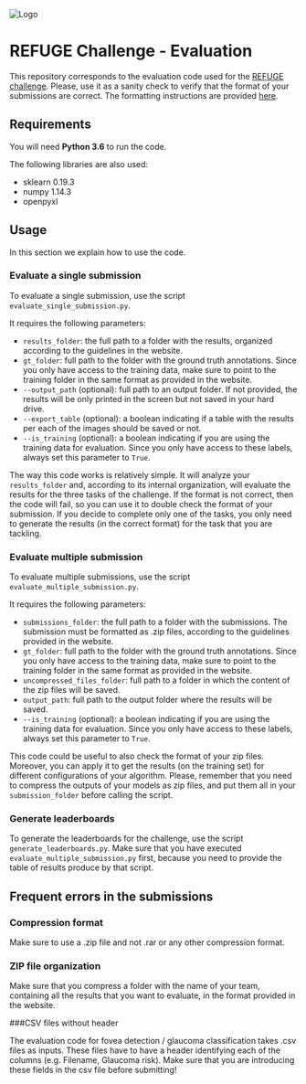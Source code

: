 
![Logo](https://raw.githubusercontent.com/ignaciorlando/refuge-evaluation/master/logo_refuge_header.png)

# REFUGE Challenge - Evaluation

This repository corresponds to the evaluation code used for the [REFUGE challenge](refuge.grand-challenge.org).
Please, use it as a sanity check to verify that the format of your submissions are correct. The formatting instructions are provided [here](https://refuge.grand-challenge.org/details/).

## Requirements

You will need **Python 3.6** to run the code.

The following libraries are also used:

- sklearn 0.19.3
- numpy 1.14.3
- openpyxl


## Usage

In this section we explain how to use the code.

### Evaluate a single submission

To evaluate a single submission, use the script ```evaluate_single_submission.py```.

It requires the following parameters:
- ```results_folder```: the full path to a folder with the results, organized according to the guidelines in the website.
- ```gt_folder```: full path to the folder with the ground truth annotations. Since you only have access to the training data, make sure to point to the training folder in the same format as provided in the website.
- ```--output_path``` (optional): full path to an output folder. If not provided, the results will be only printed in the screen but not saved in your hard drive.
- ```--export_table``` (optional): a boolean indicating if a table with the results per each of the images should be saved or not.
- ```--is_training``` (optional): a boolean indicating if you are using the training data for evaluation. Since you only have access to these labels, always set this parameter to ```True```.

The way this code works is relatively simple. It will analyze your ```results_folder``` and, according to its internal organization, will evaluate the results for the three tasks of the challenge. If the format is not correct, then the code will fail, so you can use it to double check the format of your submission. If you decide to complete only one of the tasks, you only need to generate the results (in the correct format) for the task that you are tackling.



### Evaluate multiple submission

To evaluate multiple submissions, use the script ```evaluate_multiple_submission.py```. 

It requires the following parameters:
- ```submissions_folder```: the full path to a folder with the submissions. The submission must be formatted as .zip files, according to the guidelines provided in the website.
- ```gt_folder```: full path to the folder with the ground truth annotations. Since you only have access to the training data, make sure to point to the training folder in the same format as provided in the website.
- ```uncompressed_files_folder```: full path to a folder in which the content of the zip files will be saved.
- ```output_path```: full path to the output folder where the results will be saved.
- ```--is_training``` (optional): a boolean indicating if you are using the training data for evaluation. Since you only have access to these labels, always set this parameter to ```True```.

This code could be useful to also check the format of your zip files. Moreover, you can apply it to get the results (on the training set) for different configurations of your algorithm. Please, remember that you need to compress the outputs of your models as zip files, and put them all in your ```submission_folder``` before calling the script.



### Generate leaderboards

To generate the leaderboards for the challenge, use the script ```generate_leaderboards.py```.
Make sure that you have executed ```evaluate_multiple_submission.py``` first, because you need to provide the table of results produce by that script.


## Frequent errors in the submissions

### Compression format

Make sure to use a .zip file and not .rar or any other compression format.

### ZIP file organization

Make sure that you compress a folder with the name of your team, containing all the results that you want to evaluate, in the format provided in the website.

###CSV files without header

The evaluation code for fovea detection / glaucoma classification takes .csv files as inputs. These files have to have a header identifying each of the columns (e.g. Filename, Glaucoma risk). Make sure that you are introducing these fields in the csv file before submitting!